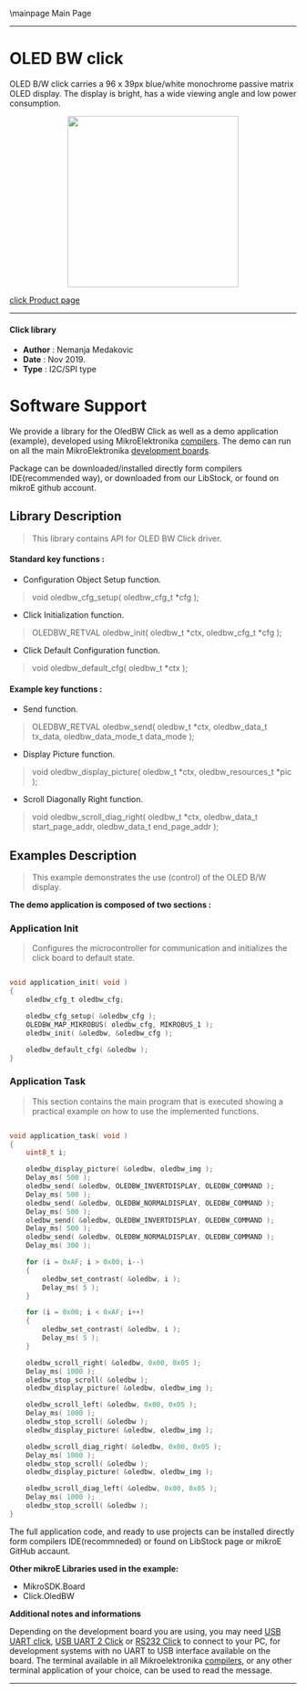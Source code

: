 \mainpage Main Page

 

---
# OLED BW click

OLED B/W click carries a 96 x 39px blue/white monochrome passive matrix OLED display.
The display is bright, has a wide viewing angle and low power consumption.

<p align="center">
  <img src="https://download.mikroe.com/images/click_for_ide/grupe/oled-click-group.png" height=300px>
</p>

[click Product page](<https://www.mikroe.com/click-package/oled-click>)

---


#### Click library

- **Author**        : Nemanja Medakovic
- **Date**          : Nov 2019.
- **Type**          : I2C/SPI type


# Software Support

We provide a library for the OledBW Click 
as well as a demo application (example), developed using MikroElektronika 
[compilers](https://shop.mikroe.com/compilers).
The demo can run on all the main MikroElektronika [development boards](https://shop.mikroe.com/development-boards).

Package can be downloaded/installed directly form compilers IDE(recommended way), or downloaded from our LibStock, or found on mikroE github account.

## Library Description

> This library contains API for OLED BW Click driver.

#### Standard key functions :

- Configuration Object Setup function.
> void oledbw_cfg_setup( oledbw_cfg_t *cfg );
 
- Click Initialization function.
> OLEDBW_RETVAL oledbw_init( oledbw_t *ctx, oledbw_cfg_t *cfg );

- Click Default Configuration function.
> void oledbw_default_cfg( oledbw_t *ctx );

#### Example key functions :

- Send function.
> OLEDBW_RETVAL oledbw_send( oledbw_t *ctx, oledbw_data_t tx_data, oledbw_data_mode_t data_mode );
 
- Display Picture function.
> void oledbw_display_picture( oledbw_t *ctx, oledbw_resources_t *pic );

- Scroll Diagonally Right function.
> void oledbw_scroll_diag_right( oledbw_t *ctx, oledbw_data_t start_page_addr, oledbw_data_t end_page_addr );

## Examples Description

>
> This example demonstrates the use (control) of the OLED B/W display.
>

**The demo application is composed of two sections :**

### Application Init

>
> Configures the microcontroller for communication and initializes the click board to default state.
>

```c

void application_init( void )
{
    oledbw_cfg_t oledbw_cfg;

    oledbw_cfg_setup( &oledbw_cfg );
    OLEDBW_MAP_MIKROBUS( oledbw_cfg, MIKROBUS_1 );
    oledbw_init( &oledbw, &oledbw_cfg );

    oledbw_default_cfg( &oledbw );
}

```

### Application Task

>
> This section contains the main program that is executed showing a practical
> example on how to use the implemented functions.
>

```c

void application_task( void )
{
    uint8_t i;

    oledbw_display_picture( &oledbw, oledbw_img );
    Delay_ms( 500 );
    oledbw_send( &oledbw, OLEDBW_INVERTDISPLAY, OLEDBW_COMMAND );
    Delay_ms( 500 );
    oledbw_send( &oledbw, OLEDBW_NORMALDISPLAY, OLEDBW_COMMAND );
    Delay_ms( 500 );
    oledbw_send( &oledbw, OLEDBW_INVERTDISPLAY, OLEDBW_COMMAND );
    Delay_ms( 500 );
    oledbw_send( &oledbw, OLEDBW_NORMALDISPLAY, OLEDBW_COMMAND );
    Delay_ms( 300 );

    for (i = 0xAF; i > 0x00; i--)
    {
        oledbw_set_contrast( &oledbw, i );
        Delay_ms( 5 );
    }

    for (i = 0x00; i < 0xAF; i++)
    {
        oledbw_set_contrast( &oledbw, i );
        Delay_ms( 5 );
    }

    oledbw_scroll_right( &oledbw, 0x00, 0x05 );
    Delay_ms( 1000 );
    oledbw_stop_scroll( &oledbw );
    oledbw_display_picture( &oledbw, oledbw_img );

    oledbw_scroll_left( &oledbw, 0x00, 0x05 );
    Delay_ms( 1000 );
    oledbw_stop_scroll( &oledbw );
    oledbw_display_picture( &oledbw, oledbw_img );

    oledbw_scroll_diag_right( &oledbw, 0x00, 0x05 );
    Delay_ms( 1000 );
    oledbw_stop_scroll( &oledbw );
    oledbw_display_picture( &oledbw, oledbw_img );

    oledbw_scroll_diag_left( &oledbw, 0x00, 0x05 );
    Delay_ms( 1000 );
    oledbw_stop_scroll( &oledbw );
}

```

The full application code, and ready to use projects can be  installed directly form compilers IDE(recommneded) or found on LibStock page or mikroE GitHub accaunt.

**Other mikroE Libraries used in the example:**

- MikroSDK.Board
- Click.OledBW

**Additional notes and informations**

Depending on the development board you are using, you may need 
[USB UART click](https://shop.mikroe.com/usb-uart-click), 
[USB UART 2 Click](https://shop.mikroe.com/usb-uart-2-click) or 
[RS232 Click](https://shop.mikroe.com/rs232-click) to connect to your PC, for 
development systems with no UART to USB interface available on the board. The 
terminal available in all Mikroelektronika 
[compilers](https://shop.mikroe.com/compilers), or any other terminal application 
of your choice, can be used to read the message.



---
